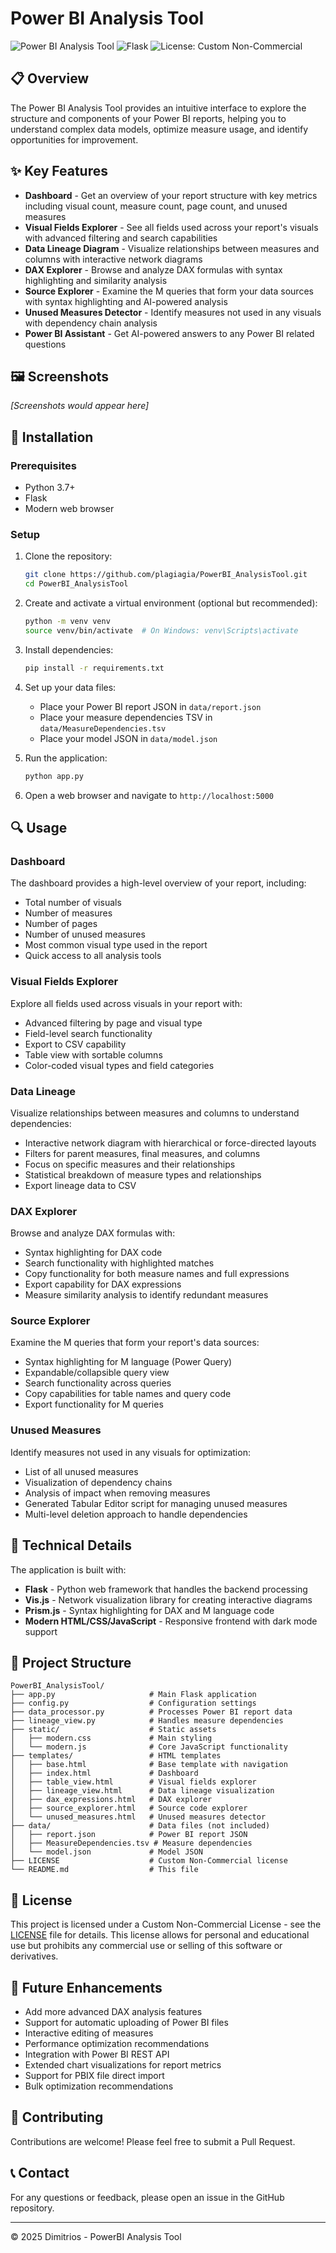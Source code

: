 # Power BI Analysis Tool

![Power BI Analysis Tool](https://img.shields.io/badge/Power%20BI-Analysis%20Tool-217346?style=for-the-badge&logo=powerbi)
![Flask](https://img.shields.io/badge/Flask-Web%20App-0078D4?style=for-the-badge&logo=flask)
![License: Custom Non-Commercial](https://img.shields.io/badge/License-NonCommercial-red.svg?style=for-the-badge)

## 📋 Overview

The Power BI Analysis Tool provides an intuitive interface to explore the structure and components of your Power BI reports, helping you to understand complex data models, optimize measure usage, and identify opportunities for improvement.

## ✨ Key Features

- **Dashboard** - Get an overview of your report structure with key metrics including visual count, measure count, page count, and unused measures
- **Visual Fields Explorer** - See all fields used across your report's visuals with advanced filtering and search capabilities
- **Data Lineage Diagram** - Visualize relationships between measures and columns with interactive network diagrams
- **DAX Explorer** - Browse and analyze DAX formulas with syntax highlighting and similarity analysis
- **Source Explorer** - Examine the M queries that form your data sources with syntax highlighting and AI-powered analysis
- **Unused Measures Detector** - Identify measures not used in any visuals with dependency chain analysis
- **Power BI Assistant** - Get AI-powered answers to any Power BI related questions

## 🖼️ Screenshots

*[Screenshots would appear here]*

## 🚀 Installation

### Prerequisites

- Python 3.7+
- Flask
- Modern web browser

### Setup

1. Clone the repository:
   ```bash
   git clone https://github.com/plagiagia/PowerBI_AnalysisTool.git
   cd PowerBI_AnalysisTool
   ```

2. Create and activate a virtual environment (optional but recommended):
   ```bash
   python -m venv venv
   source venv/bin/activate  # On Windows: venv\Scripts\activate
   ```

3. Install dependencies:
   ```bash
   pip install -r requirements.txt
   ```

4. Set up your data files:
   - Place your Power BI report JSON in `data/report.json`
   - Place your measure dependencies TSV in `data/MeasureDependencies.tsv`
   - Place your model JSON in `data/model.json`

5. Run the application:
   ```bash
   python app.py
   ```

6. Open a web browser and navigate to `http://localhost:5000`

## 🔍 Usage

### Dashboard

The dashboard provides a high-level overview of your report, including:
- Total number of visuals
- Number of measures
- Number of pages
- Number of unused measures
- Most common visual type used in the report
- Quick access to all analysis tools

### Visual Fields Explorer

Explore all fields used across visuals in your report with:
- Advanced filtering by page and visual type
- Field-level search functionality
- Export to CSV capability
- Table view with sortable columns
- Color-coded visual types and field categories

### Data Lineage

Visualize relationships between measures and columns to understand dependencies:
- Interactive network diagram with hierarchical or force-directed layouts
- Filters for parent measures, final measures, and columns
- Focus on specific measures and their relationships
- Statistical breakdown of measure types and relationships
- Export lineage data to CSV

### DAX Explorer

Browse and analyze DAX formulas with:
- Syntax highlighting for DAX code
- Search functionality with highlighted matches
- Copy functionality for both measure names and full expressions
- Export capability for DAX expressions
- Measure similarity analysis to identify redundant measures

### Source Explorer

Examine the M queries that form your report's data sources:
- Syntax highlighting for M language (Power Query)
- Expandable/collapsible query view
- Search functionality across queries
- Copy capabilities for table names and query code
- Export functionality for M queries

### Unused Measures

Identify measures not used in any visuals for optimization:
- List of all unused measures
- Visualization of dependency chains
- Analysis of impact when removing measures
- Generated Tabular Editor script for managing unused measures
- Multi-level deletion approach to handle dependencies

## 🔧 Technical Details

The application is built with:
- **Flask** - Python web framework that handles the backend processing
- **Vis.js** - Network visualization library for creating interactive diagrams
- **Prism.js** - Syntax highlighting for DAX and M language code
- **Modern HTML/CSS/JavaScript** - Responsive frontend with dark mode support

## 📁 Project Structure

```
PowerBI_AnalysisTool/
├── app.py                     # Main Flask application
├── config.py                  # Configuration settings
├── data_processor.py          # Processes Power BI report data
├── lineage_view.py            # Handles measure dependencies
├── static/                    # Static assets
│   ├── modern.css             # Main styling
│   └── modern.js              # Core JavaScript functionality
├── templates/                 # HTML templates
│   ├── base.html              # Base template with navigation
│   ├── index.html             # Dashboard
│   ├── table_view.html        # Visual fields explorer
│   ├── lineage_view.html      # Data lineage visualization
│   ├── dax_expressions.html   # DAX explorer
│   ├── source_explorer.html   # Source code explorer
│   └── unused_measures.html   # Unused measures detector
├── data/                      # Data files (not included)
│   ├── report.json            # Power BI report JSON
│   ├── MeasureDependencies.tsv # Measure dependencies
│   └── model.json             # Model JSON
├── LICENSE                    # Custom Non-Commercial license
└── README.md                  # This file
```

## 📄 License

This project is licensed under a Custom Non-Commercial License - see the [LICENSE](LICENSE) file for details. This license allows for personal and educational use but prohibits any commercial use or selling of this software or derivatives.

## 🌟 Future Enhancements

- Add more advanced DAX analysis features
- Support for automatic uploading of Power BI files
- Interactive editing of measures
- Performance optimization recommendations
- Integration with Power BI REST API
- Extended chart visualizations for report metrics
- Support for PBIX file direct import
- Bulk optimization recommendations

## 👥 Contributing

Contributions are welcome! Please feel free to submit a Pull Request.

## 📞 Contact

For any questions or feedback, please open an issue in the GitHub repository.

---

© 2025 Dimitrios - PowerBI Analysis Tool
